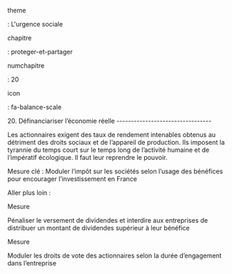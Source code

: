 theme

:   L'urgence sociale

chapitre

:   proteger-et-partager

numchapitre

:   20

icon

:   fa-balance-scale

20\. Définanciariser l’économie réelle ---------------------------------

<div class="admonition note">

Les actionnaires exigent des taux de rendement intenables obtenus au
détriment des droits sociaux et de l’appareil de production. Ils
imposent la tyrannie du temps court sur le temps long de l’activité
humaine et de l’impératif écologique. Il faut leur reprendre le pouvoir.

</div>

Mesure clé : Moduler l’impôt sur les sociétés selon l’usage des
bénéfices pour encourager l’investissement en France

Aller plus loin :

<div class="admonition">

Mesure

Pénaliser le versement de dividendes et interdire aux entreprises de
distribuer un montant de dividendes supérieur à leur bénéfice

</div>

<div class="admonition">

Mesure

Moduler les droits de vote des actionnaires selon la durée d’engagement
dans l’entreprise

</div>
